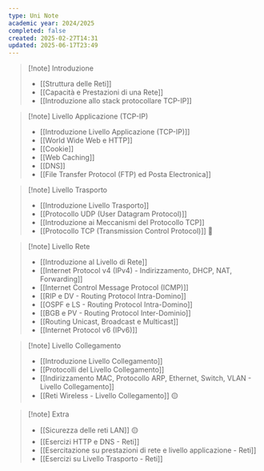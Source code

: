 ```yaml
---
type: Uni Note
academic year: 2024/2025
completed: false
created: 2025-02-27T14:31
updated: 2025-06-17T23:49
---
```

>[!note] Introduzione
>- [[Struttura delle Reti]]
>- [[Capacità e Prestazioni di una Rete]]
>- [[Introduzione allo stack protocollare TCP-IP]]

>[!note] Livello Applicazione (TCP-IP)
>- [[Introduzione Livello Applicazione (TCP-IP)]]
>- [[World Wide Web e HTTP]]
>- [[Cookie]]
>- [[Web Caching]]
>- [[DNS]]
>- [[File Transfer Protocol (FTP) ed Posta Electronica]]

>[!note] Livello Trasporto
>
>- [[Introduzione Livello Trasporto]]
>- [[Protocollo UDP (User Datagram Protocol)]]
>- [[Introduzione ai Meccanismi del Protocollo TCP]]
>- [[Protocollo TCP (Transmission Control Protocol)]] 🔴

>[!note] Livello Rete
>
>- [[Introduzione al Livello di Rete]]
>- [[Internet Protocol v4 (IPv4) - Indirizzamento, DHCP, NAT, Forwarding]]
>- [[Internet Control Message Protocol (ICMP)]]
>- [[RIP e DV - Routing Protocol Intra-Domino]]
>- [[OSPF e LS - Routing Protocol Intra-Domino]]
>- [[BGB e PV - Routing Protocol Inter-Dominio]]
>- [[Routing Unicast, Broadcast e Multicast]]
>- [[Internet Protocol v6 (IPv6)]]

>[!note] Livello Collegamento
>
>- [[Introduzione Livello Collegamento]]
>- [[Protocolli del Livello Collegamento]]
>- [[Indirizzamento MAC, Protocollo ARP, Ethernet, Switch, VLAN - Livello Collegamento]]
>- [[Reti Wireless - Livello Collegamento]] 🟡

>[!note] Extra
>
>- [[Sicurezza delle reti LAN]] 🟡
>- [[Esercizi HTTP e DNS - Reti]]
>- [[Esercitazione su prestazioni di rete e livello applicazione - Reti]]
>- [[Esercizi su Livello Trasporto - Reti]]
